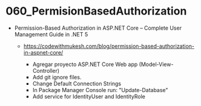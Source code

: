 # 060_PermisionBasedAuthorization

- Permission-Based Authorization in ASP.NET Core – Complete User Management Guide in .NET 5
	- https://codewithmukesh.com/blog/permission-based-authorization-in-aspnet-core/
		
		- Agregar proyecto ASP.NET Core Web app (Model-View-Controller)
		- Add git ignore files.
		- Change Default Connection Strings
		- In Package Manager Console run: "Update-Database"
		- Add service for IdentityUser and IdentityRole
		
